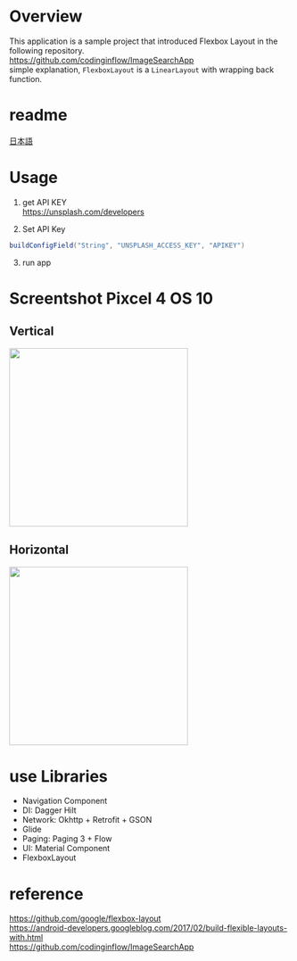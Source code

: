 # Overview
This application is a sample project that introduced Flexbox Layout in the following repository.<br>
https://github.com/codinginflow/ImageSearchApp<br>
simple explanation, `FlexboxLayout` is a `LinearLayout` with wrapping back function.<br>

# readme
[日本語](https://github.com/LeoAndo/ImageSearchApp/blob/main/readme/README_jp.md)

# Usage

1. get API KEY<br>
https://unsplash.com/developers

2. Set API Key
```groovy
buildConfigField("String", "UNSPLASH_ACCESS_KEY", "APIKEY")
```
3. run app

# Screentshot Pixcel 4 OS 10

## Vertical
<img src="capture.gif" width=320 />

## Horizontal
<img src="https://user-images.githubusercontent.com/16476224/123540744-8529f200-d77b-11eb-9e54-168e18dda900.png" width=320 />

# use Libraries

- Navigation Component
- DI: Dagger Hilt
- Network: Okhttp + Retrofit + GSON
- Glide
- Paging: Paging 3 + Flow
- UI: Material Component
- FlexboxLayout


# reference
https://github.com/google/flexbox-layout<br>
https://android-developers.googleblog.com/2017/02/build-flexible-layouts-with.html<br>
https://github.com/codinginflow/ImageSearchApp<br>
